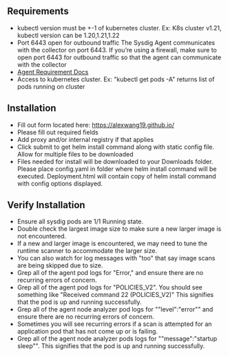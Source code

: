 ## Requirements

* kubectl version must be +-1 of kubernetes cluster. Ex: K8s cluster v1.21, kubectl version can be 1.20,1.21,1.22
* Port 6443 open for outbound traffic The Sysdig Agent communicates with the collector on port 6443. If you’re using a firewall, make sure to open port 6443 for outbound traffic so that the agent can communicate with the collector
* [Agent Requirement Docs]([https://docs.sysdig.com/en/docs/installation/sysdig-secure/install-agent-components/installation-requirements/](https://docs.sysdig.com/en/docs/installation/sysdig-secure/install-agent-components/installation-requirements/sysdig-agent/)https://docs.sysdig.com/en/docs/installation/sysdig-secure/install-agent-components/installation-requirements/sysdig-agent/)
* Access to kubernetes cluster. Ex: "kubectl get pods -A" returns list of pods running on cluster

## Installation

* Fill out form located here: https://alexwang19.github.io/
* Please fill out required fields
* Add proxy and/or internal registry if that applies
* Click submit to get helm install command along with static config file. Allow for multiple files to be downloaded
* Files needed for install will be downloaded to your Downloads folder. Please place config.yaml in folder where helm install command will be executed. Deployment.html will contain copy of helm install command with config options displayed.

## Verify Installation

* Ensure all sysdig pods are 1/1 Running state.
* Double check the largest image size to make sure a new larger image is not encountered.
* If a new and larger image is encountered, we may need to tune the runtime scanner to accommodate the larger size.
* You can also watch for log messages with "too" that say image scans are being skipped due to size.
* Grep all of the agent pod logs for "Error," and ensure there are no recurring errors of concern.
* Grep all of the agent pod logs for "POLICIES_V2". You should see something like "Received command 22 (POLICIES_V2)" This signifies that the pod is up and running successfully.
* Grep all of the agent node analyzer pod logs for "\"level\":\"error\"" and ensure there are no recurring errors of concern.
* Sometimes you will see recurring errors if a scan is attempted for an application pod that has not come up or is failing.
* Grep all of the agent node analyzer pods logs for "\"message\":\"startup sleep\"". This signifies that the pod is up and running successfully.
